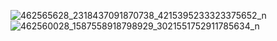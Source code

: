 ![462565628_2318437091870738_4215395233323375652_n](https://github.com/user-attachments/assets/242c07b7-bb61-4a06-b166-2320d3c4ae66)
![462560028_1587558918798929_3021551752911785634_n](https://github.com/user-attachments/assets/aab353dd-255a-4295-8e0a-3f04f9f18074)
